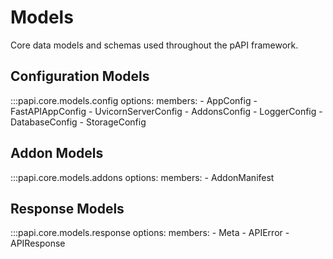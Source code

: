 # Models

Core data models and schemas used throughout the pAPI framework.

## Configuration Models

:::papi.core.models.config 
    options:
        members:
            - AppConfig
            - FastAPIAppConfig
            - UvicornServerConfig
            - AddonsConfig
            - LoggerConfig
            - DatabaseConfig
            - StorageConfig

## Addon Models

:::papi.core.models.addons 
    options:
        members:
            - AddonManifest

## Response Models

:::papi.core.models.response 
    options:
        members:
            - Meta
            - APIError
            - APIResponse
